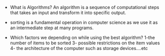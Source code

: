 - What is Algorithms?
 An algorithm is a sequence of computational steps that takes an input and transform it into specific output.

 -  sorting is a fundamental operation in computer science as we use it as an intermediate step at many programs.

 - Which factors we depending on while using the best algorithm?
 1-the number of items to be sorted
 3- possible restrictions on the item values
 4- the architecture of the computer such as storage devices....etc 